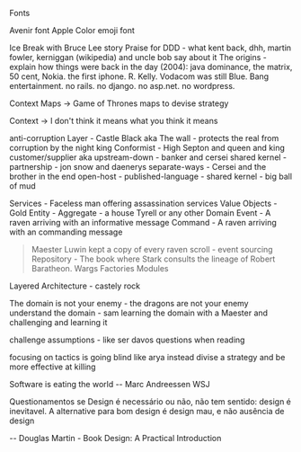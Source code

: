 Fonts

Avenir font
Apple Color emoji font

Ice Break with Bruce Lee story
Praise for DDD - what kent back, dhh, martin fowler, kerniggan (wikipedia) and uncle bob say about it
The origins - explain how things were back in the day (2004): java dominance, the matrix, 50 cent, Nokia. the first iphone. R. Kelly. Vodacom was still Blue. Bang entertainment. no rails. no django. no asp.net. no wordpress.

Context Maps -> Game of Thrones maps to devise strategy

Context -> I don't think it means what you think it means

anti-corruption Layer - Castle Black aka The wall - protects the real from corruption by the night king
Conformist - High Septon and queen and king
customer/supplier aka upstream-down - banker and cersei
shared kernel - 
partnership - jon snow and daenerys
separate-ways - Cersei and the brother in the end
open-host - 
published-language - 
shared kernel - 
big ball of mud


Services - Faceless man offering assassination services
Value Objects - Gold
Entity - 
Aggregate - a house Tyrell or any other
Domain Event - A raven arriving with an informative message
Command - A raven arriving with an commanding message
> Maester Luwin kept a copy of every raven scroll - event sourcing
Repository - The book where Stark consults the lineage of Robert Baratheon. Wargs
Factories
Modules

Layered Architecture - castely rock

The domain is not your enemy - the dragons are not your enemy
understand the domain - sam learning the domain with a Maester and challenging and learning it

challenge assumptions - like ser davos questions when reading

focusing on tactics is going blind like arya instead divise a strategy and be more effective at killing


Software is eating the world -- Marc Andreessen WSJ

Questionamentos se Design é necessário ou não, não tem sentido: design é inevitavel. A alternative para bom design é design mau, e não ausência de design

-- Douglas Martin - Book Design: A Practical Introduction
